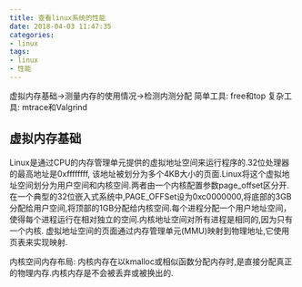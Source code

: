 ```yaml
---
title: 查看linux系统的性能
date: 2018-04-03 11:47:35
categories:
- linux
tags:
- linux
- 性能
---
```


虚拟内存基础->测量内存的使用情况->检测内测分配
简单工具: free和top
复杂工具: mtrace和Valgrind

## 虚拟内存基础
Linux是通过CPU的内存管理单元提供的虚拟地址空间来运行程序的.32位处理器的最高地址是0xffffffff, 该地址被划分为多个4KB大小的页面.Linux将这个虚拟地址空间划分为用户空间和内核空间.两者由一个内核配置参数page_offset区分开.在一个典型的32位嵌入式系统中,PAGE_OFFSet设为0xc0000000,将底部的3GB分配给用户空间,将顶部的1GB分配给内核空间.每个进程分配一个用户地址空间，使得每个进程运行在相对独立的空间.内核地址空间对所有进程是相同的,因为只有一个内核.
虚拟地址空间的页面通过内存管理单元(MMU)映射到物理地址,它使用页表来实现映射.

内核空间内存布局:
内核内存在以kmalloc或相似函数分配内存时,是直接分配真正的物理内存.内核内存是不会被丢弃或被换出的.
